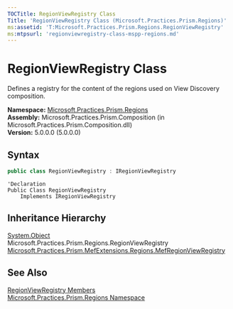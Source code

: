 ```yaml
---
TOCTitle: RegionViewRegistry Class
Title: 'RegionViewRegistry Class (Microsoft.Practices.Prism.Regions)'
ms:assetid: 'T:Microsoft.Practices.Prism.Regions.RegionViewRegistry'
ms:mtpsurl: 'regionviewregistry-class-mspp-regions.md'
---
```



# RegionViewRegistry Class

Defines a registry for the content of the regions used on View Discovery composition.

**Namespace:** [Microsoft.Practices.Prism.Regions](/patterns-practices/reference/mspp-regions-namespace)  
**Assembly:** Microsoft.Practices.Prism.Composition (in Microsoft.Practices.Prism.Composition.dll)  
**Version:** 5.0.0.0 (5.0.0.0)

## Syntax

```C#
public class RegionViewRegistry : IRegionViewRegistry
```
```VB
'Declaration
Public Class RegionViewRegistry
	Implements IRegionViewRegistry
```

## Inheritance Hierarchy

[System.Object](http://msdn.microsoft.com/en-us/library/e5kfa45b)  
  Microsoft.Practices.Prism.Regions.RegionViewRegistry   
    [Microsoft.Practices.Prism.MefExtensions.Regions.MefRegionViewRegistry](/patterns-practices/reference/mefregionviewregistry-class-mspp-mefextensions-regions)

## See Also

[RegionViewRegistry Members](/patterns-practices/reference/regionviewregistry-members-mspp-regions)  
[Microsoft.Practices.Prism.Regions Namespace](/patterns-practices/reference/mspp-regions-namespace)  